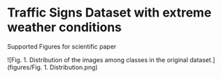 # Traffic Signs Dataset with extreme weather conditions
Supported Figures for scientific paper 


![Fig. 1. Distribution of the images among classes in the original dataset.](figures/Fig. 1. Distribution.png)
